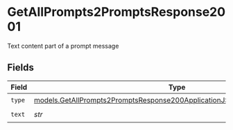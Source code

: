 # GetAllPrompts2PromptsResponse2001

Text content part of a prompt message


## Fields

| Field                                                                                                                                                          | Type                                                                                                                                                           | Required                                                                                                                                                       | Description                                                                                                                                                    |
| -------------------------------------------------------------------------------------------------------------------------------------------------------------- | -------------------------------------------------------------------------------------------------------------------------------------------------------------- | -------------------------------------------------------------------------------------------------------------------------------------------------------------- | -------------------------------------------------------------------------------------------------------------------------------------------------------------- |
| `type`                                                                                                                                                         | [models.GetAllPrompts2PromptsResponse200ApplicationJSONResponseBodyDataType](../models/getallprompts2promptsresponse200applicationjsonresponsebodydatatype.md) | :heavy_check_mark:                                                                                                                                             | N/A                                                                                                                                                            |
| `text`                                                                                                                                                         | *str*                                                                                                                                                          | :heavy_check_mark:                                                                                                                                             | N/A                                                                                                                                                            |